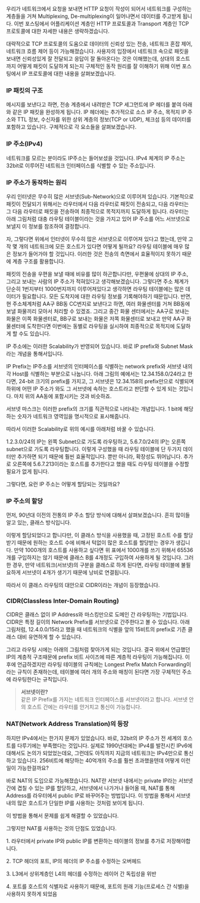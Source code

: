 
우리가 네트워크에서 요청을 보내면 HTTP 요청이 작성이 되어서 네트워크를 구성하는 계층들을 거쳐 Multiplexing, De-multiplexing이 일어나면서 데이터를 주고받게 됩니다. 이번 포스팅에서 어플리케이션 계층인 HTTP 프로토콜과 Transport 계층인 TCP 프로토콜에 대한 자세한 내용은 생략하겠습니다.

대략적으로 TCP 프로토콜의 도움으로 데이터의 신뢰성 있는 전송, 네트워크 혼잡 제어, 네트워크 흐름 제어 등이 가능해졌습니다. 사용자의 입장에서 네트워크 속으로 패킷을 보내면 신뢰성있게 잘 전달되고 응답이 잘 돌아온다는 것은 이해했는데, 상대의 호스트까지 어떻게 패킷이 도달하게 되는지 구체적인 동작 원리를 잘 이해하기 위해 이번 포스팅에서 IP 프로토콜에 대한 내용을 살펴보겠습니다.

### I**P 패킷의 구조**

메시지를 보낸다고 하면, 전송 계층에서 내려받은 TCP 세그먼트에 IP 헤더를 붙여 아래와 같은 IP 패킷을 완성하게 됩니다. IP 헤더에는 추가적으로 소스 IP 주소, 목적지 IP 주소와 TTL 정보, 수신자를 위한 상위 계층의 정보(TCP or UDP), 체크섬 등의 데이터를 포함하고 있습니다. 구체적으로 각 요소들을 살펴보겠습니다.

### **IP 주소(IPv4)**

네트워크를 모르는 분이라도 IP주소는 들어보셨을 것입니다. IPv4 체계의 IP 주소는 32bit로 이루어진 네트워크 인터페이스를 식별할 수 있는 주소입니다.

### **IP 주소가 동작하는 원리**

우리 인터넷은 무수히 많은 서브넷(Sub-Network)으로 이루어져 있습니다. 기본적으로 패킷이 전달되기 위해서는 라우터에서 다음 라우터로 패킷이 전송되고, 다음 라우터는 그 다음 라우터로 패킷을 전송하여 최종적으로 목적지까지 도달하게 됩니다. 라우터는 아래 그림처럼 대충 라우팅 테이블이라는 것을 가지고 있어 IP 주소를 어느 서브넷으로 보낼지 이 정보를 참조하여 결정합니다.

자, 그렇다면 위에서 인터넷이 무수히 많은 서브넷으로 이루어져 있다고 했는데, 만약 고작 몇 개의 네트워크에 모든 호스트가 있다면 어떻게 될까요? 라우팅 테이블에 매우 많은 정보가 들어가야 할 것입니다. 이러한 것은 전송의 측면에서 효율적이지 못하기 때문에 계층 구조를 활용합니다.

패킷의 전송을 우편을 보낼 때에 비유를 많이 하곤합니다만, 우편물에 상대의 IP 주소, 그리고 보내는 사람의 IP 주소가 적혀있다고 생각해보겠습니다. 그렇다면 주소 체계가 단순히 1번지부터 1000번지까지 이루어져있다고 생각하면 라우팅 테이블에는 많은 데이터가 필요합니다. 모든 도착지에 대한 라우팅 정보를 기록해야하기 때문입니다. 반면, 현 주소체계처럼 AA구 BB동 CC번지로 보낸다고 하면, 여러 화물센터를 거쳐 BB동에 보낼 화물끼리 모아서 처리할 수 있겠죠. 그리고 중간 화물 센터에서는 AA구로 보내는 화물은 이쪽 화물센터로, BB구로 보내는 화물은 저쪽 화물센터로 보내고 만약 AA구 화물센터에 도착한다면 이번에는 동별로 라우팅을 실시하여 최종적으로 목적지에 도달하게 할 수도 있습니다.

IP 주소에는 이러한 Scalability가 반영되어 있습니다. 바로 IP prefix와 Subnet Mask라는 개념을 통해서입니다.

IP Prefix는 IP주소를 서브넷의 인터페이스를 식별하는 network prefix와 서브넷 내의 각 Host를 식별하는 부분으로 나눕니다. 아래 그림의 예에서는 12.34.158.0/24라고 한다면, 24-bit 크기의 prefix를 가지고, 그 서브넷은 12.34.158의 prefix만으로 식별되며 하위에 어떤 IP 주소가 와도 그 서브넷에 속하는 호스트라고 판단할 수 있게 되는 것입니다. 마치 위의 AA동에 포함시키는 것과 비슷하죠.

서브넷 마스크는 이러한 prefix의 크기를 직관적으로 나타내는 개념입니다. 1 bit에 해당하는 숫자가 네트워크 영역임을 명시적으로 표시해줍니다.

따라서 이러한 Scalability로 위의 예시를 아래처럼 바꿀 수 있습니다.

1.2.3.0/24의 IP는 왼쪽 Subnet으로 가도록 라우팅하고, 5.6.7.0/24의 IP는 오른쪽 subnet으로 가도록 라우팅합니다. 이렇게 구성했을 때 라우팅 테이블에 단 두가지 데이터만 추가하면 되기 때문에 훨씬 효율적입니다. 뿐만 아니라, 확장성도 뛰어납니다. 추가로 오른쪽에 5.6.7.213이라는 호스트를 추가한다고 했을 때도 라우팅 테이블을 수정할 필요가 없게 됩니다.

그렇다면, 요런 IP 주소는 어떻게 할당되는 것일까요?

### **IP 주소의 할당**

먼저, 90년대 이전의 전통의 IP 주소 할당 방식에 대해서 살펴보겠습니다. 흔히 많이들 알고 있는, 클래스 방식입니다.

이렇게 할당되었다고 합니다만, 이 클래스 방식을 사용했을 때, 고정된 호스트 수를 할당 받기 때문에 원하는 호스트 수에 비해서 턱없이 많은 호스트를 할당받는 경우가 생깁니다. 만약 1000개의 호스트를 사용하고 싶다면 위 표에서 1000개를 쓰기 위해서 65536개를 구입하지는 않기 때문에 클래스 B를 4개정도 구입하여 사용하게 될 것입니다. 그러한 경우, 만약 네트워크(서브넷)의 구분을 클래스로 하게 된다면, 라우팅 테이블에 불필요하게 서브넷이 4개가 생기기 때문에 낭비로 연결됩니다.

따라서 이 클래스 라우팅의 대안으로 CIDR이라는 개념이 등장했습니다.

### **CIDR(Classless Inter-Domain Routing)**

CIDR은 클래스 없이 IP Address와 마스킹만으로 도메인 간 라우팅하는 기법입니다. CIDR은 특정 길이의 Network Prefix를 서브넷으로 간주한다고 볼 수 있습니다. 아래 그림처럼, 12.4.0.0/15라고 했을 때 네트워크의 식별을 앞의 15비트의 prefix로 기존 클래스 대비 유연하게 할 수 있습니다.

그리고 라우팅 시에는 아래의 그림처럼 찾아가게 되는 것입니다. 결국 위에서 언급했던 IP의 계층적 구조때문에 prefix 비트 사이즈에 따른 계층적 라우팅이 가능해집니다. 이후에 언급하겠지만 라우팅 테이블의 규칙에는 Longest Prefix Match Forwarding이라는 규칙이 존재하는데, 테이블에 여러 개의 주소와 매칭이 된다면 가장 구체적인 주소에 라우팅한다는 규칙입니다.

> **서브넷이란?**  
> 같은 IP Prefix를 가지는 네트워크 인터페이스를 서브넷이라고 합니다. 서브넷 안의 호스트 간에는 라우터를 안거치고 통신이 가능합니다.

### **NAT(Network Address Translation)의 등장**

하지만 IPv4에서는 한가지 문제가 있었습니다. 바로, 32bit의 IP 주소가 전 세계의 호스트를 다루기에는 부족했다는 것입니다. 실제로 1990년대에는 IPv4를 발전시킨 IPv6에 대해서도 논의가 되었었는데요, 그런데도 아직까지 지금의 네트워크는 IPv4만으로 통신하고 있습니다. 256비트에 해당하는 40억개의 주소를 훨씬 초과했을텐데 어떻게 이런 일이 가능한걸까요?

바로 NAT의 도입으로 가능해졌습니다. NAT란 서브넷 내에서는 private IP라는 서브넷 간에 겹칠 수 있는 IP를 할당하고, 서브넷에서 나가거나 들어올 때, NAT를 통해 Address를 라우터에서 public IP로 바꾸어주는 방법입니다. 이 방법을 통해서 서브넷 내의 많은 호스트가 단일한 IP를 사용하는 것처럼 보이게 됩니다.

이 방법을 통해서 문제를 쉽게 해결할 수 있었습니다.

그렇지만 NAT를 사용하는 것의 단점도 있었습니다.

1\. 라우터에서 private IP와 public IP를 변환하는 테이블의 정보를 추가로 저장해야합니다.

2\. TCP 헤더의 포트, IP의 헤더의 IP 주소를 수정하는 오버헤드

3\. L3에서 상위계층인 L4의 헤더를 수정하는 레이어 간 독립성을 위반

4\. 포트를 호스트의 식별자로 사용하기 때문에, 포트의 원래 기능(프로세스 간 식별)을 사용하지 못하게 되었음
